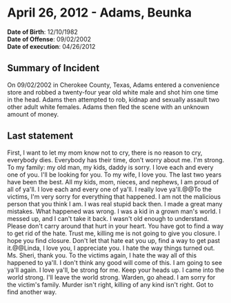 # April 26, 2012 - Adams, Beunka

**Date of Birth**: 12/10/1982<br/>
**Date of Offense**: 09/02/2002<br/>
**Date of execution**: 04/26/2012<br/>

## Summary of Incident
On 09/02/2002 in Cherokee County, Texas, Adams entered a convenience store and robbed a twenty-four year old white male and shot him one time in the head. Adams then attempted to rob, kidnap and sexually assault two other adult white females. Adams then fled the scene with an unknown amount of money.

## Last statement
First, I want to let my mom know not to cry, there is no reason to cry, everybody dies. Everybody has their time, don't worry about me. I'm strong. To my family: my old man, my kids, daddy is sorry. I love each and every one of you. I'll be looking for you. To my wife, I love you. The last two years have been the best. All my kids, mom, nieces, and nephews, I am proud of all of ya'll. I love each and every one of ya'll. I really love ya'll.@@To the victims, I'm very sorry for everything that happened. I am not the malicious person that you think I am. I was real stupid back then. I made a great many mistakes. What happened was wrong. I was a kid in a grown man's world. I messed up, and I can't take it back. I wasn't old enough to understand. Please don't carry around that hurt in your heart. You have got to find a way to get rid of the hate. Trust me, killing me is not going to give you closure. I hope you find closure. Don't let that hate eat you up, find a way to get past it.@@Linda, I love you, I appreciate you. I hate the way things turned out. Ms. Sheri, thank you. To the victims again, I hate the way all of this happened to ya'll. I don't think any good will come of this. I am going to see ya'll again. I love ya'll, be strong for me. Keep your heads up. I came into the world strong. I'll leave the world strong. Warden, go ahead. I am sorry for the victim's family. Murder isn't right, killing of any kind isn't right. Got to find another way.